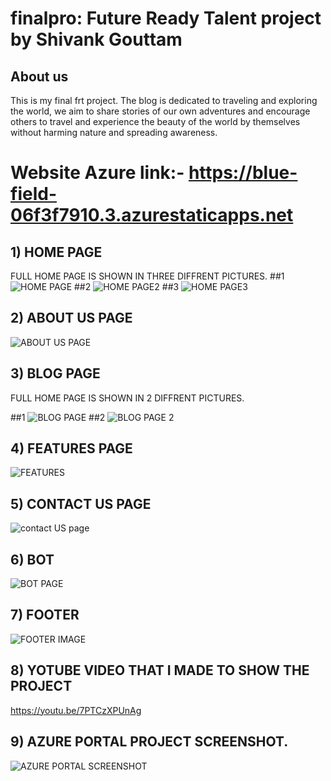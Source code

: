 # finalpro: Future Ready Talent project by Shivank Gouttam

## About us
This is my final frt project. The blog is dedicated to traveling and exploring the world, we aim to share stories of our own adventures and encourage others to travel and experience the beauty of the world by themselves without harming nature and spreading awareness.

# Website Azure link:- https://blue-field-06f3f7910.3.azurestaticapps.net

## 1) HOME PAGE
FULL HOME PAGE IS SHOWN IN THREE DIFFRENT PICTURES.
##1
![HOME PAGE](https://github.com/ShivankGouttam/finalpro/assets/135975968/82a16d1e-6775-4fc2-80e0-36e5c64e63a4)
##2
![HOME PAGE2](https://github.com/ShivankGouttam/finalpro/assets/135975968/ba28af77-486f-45ec-aca2-9e808a6d8702)
##3
![HOME PAGE3](https://github.com/ShivankGouttam/finalpro/assets/135975968/a30420e5-6397-4808-b952-036868d45a06)

## 2) ABOUT US PAGE

![ABOUT US PAGE](https://github.com/ShivankGouttam/finalpro/assets/135975968/ebb20981-2e0d-4643-987f-8de82627a4ed)

## 3) BLOG PAGE

FULL HOME PAGE IS SHOWN IN 2 DIFFRENT PICTURES.

##1
![BLOG PAGE](https://github.com/ShivankGouttam/finalpro/assets/135975968/e64e4775-ebb9-4d99-9e26-1f5c4faa9ed1)
##2
![BLOG PAGE 2](https://github.com/ShivankGouttam/finalpro/assets/135975968/8c4ef999-1737-4b6b-a034-780c44cfb92c)

## 4) FEATURES PAGE

![FEATURES](https://github.com/ShivankGouttam/finalpro/assets/135975968/9a716a0d-a785-4bcd-a9a1-63ba3e59d182)

## 5) CONTACT US PAGE

![contact US page](https://github.com/ShivankGouttam/finalpro/assets/135975968/5e846a87-ad9f-4342-974b-6ce01615dfc0)

## 6) BOT

![BOT PAGE ](https://github.com/ShivankGouttam/finalpro/assets/135975968/2459e7a7-ba23-49bf-a527-e02738469c5c)

## 7) FOOTER

![FOOTER IMAGE](https://github.com/ShivankGouttam/finalpro/assets/135975968/477d525d-f314-450d-9bb7-06d4ccf3d770)

## 8) YOTUBE VIDEO THAT I MADE TO SHOW THE PROJECT

https://youtu.be/7PTCzXPUnAg


## 9) AZURE PORTAL PROJECT SCREENSHOT.

![AZURE PORTAL SCREENSHOT](https://github.com/ShivankGouttam/finalpro/assets/135975968/c44270cf-c447-419d-b9d6-ac787c9306fa)


